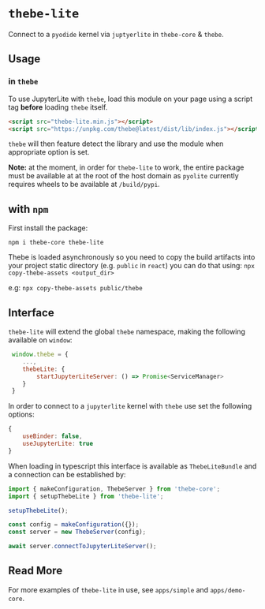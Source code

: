 # `thebe-lite`

Connect to a `pyodide` kernel via `juptyerlite` in `thebe-core` & `thebe`.

## Usage

### in `thebe`

To use JupyterLite with `thebe`, load this module on your page using a script tag **before** loading `thebe` itself.

```html
<script src="thebe-lite.min.js"></script>
<script src="https://unpkg.com/thebe@latest/dist/lib/index.js"></script>
```

`thebe` will then feature detect the library and use the module when appropriate option is set.

**Note:** at the moment, in order for `thebe-lite` to work, the entire package must be available at at the root of the host domain as `pyolite` currently requires wheels to be available at `/build/pypi`.
## with `npm`
First install the package:

`npm i thebe-core thebe-lite`

Thebe is loaded asynchronously so you need to copy the build artifacts into your project static directory (e.g. `public` in `react`) you can do that using:
`npx copy-thebe-assets <output_dir>`

e.g:
`npx copy-thebe-assets public/thebe`

## Interface

`thebe-lite` will extend the global `thebe` namespace, making the following available on `window`:

```javascript
 window.thebe = {
    ...,
    thebeLite: {
        startJupyterLiteServer: () => Promise<ServiceManager>
    }
 }
```

In order to connect to a `jupyterlite` kernel with `thebe` use set the following options:

```javascript
{
    useBinder: false,
    useJupyterLite: true
}
```

When loading in typescript this interface is available as `ThebeLiteBundle` and a connection can be established by:

```typescript
import { makeConfiguration, ThebeServer } from 'thebe-core';
import { setupThebeLite } from 'thebe-lite';

setupThebeLite();

const config = makeConfiguration({});
const server = new ThebeServer(config);

await server.connectToJupyterLiteServer();
```

## Read More

For more examples of `thebe-lite` in use, see `apps/simple` and `apps/demo-core`.
